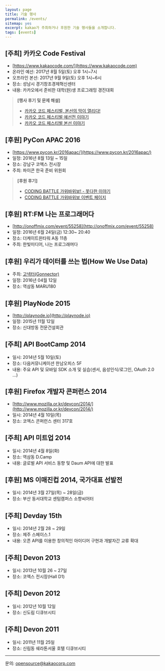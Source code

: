 ```yaml
---
layout: page
title: 기술 행사
permalink: /events/
sitemap: yes
excerpt: kakao가 주최하거나 후원한 기술 행사들을 소개합니다.
tags: [events]
---
```


## [주최] 카카오 Code Festival

* [https://www.kakaocode.com/](https://www.kakaocode.com)
* 온라인 예선: 2017년 8월 5일(토) 오후 1시~7시
* 오프라인 본선: 2017년 9월 9일(토) 오후 1시~6시
* 장소: 성남시 경기창조경제혁신센터
* 내용: 카카오에서 준비한 대학(원)생 프로그래밍 경진대회

> __[행사 후기 및 문제 해설]__
>
> * [카카오 코드 페스티벌, 본선의 막이 열리다!](http://blog.kakaocorp.co.kr/648)
> * [카카오 코드 페스티벌 예선전 이야기](http://tech.kakao.com/2017/08/11/code-festival-round-1/)
> * [카카오 코드 페스티벌 본선 이야기](http://tech.kakao.com/2017/09/14/code-festival-round-2/)

## [후원] PyCon APAC 2016

* [https://www.pycon.kr/2016apac/](https://www.pycon.kr/2016apac/)
* 일정: 2016년 8월 13일 ~ 15일
* 장소: 강남구 코엑스 전시장
* 주최: 파이콘 한국 준비 위원회

> __[후원 후기]__
>
> * [CODING BATTLE 가위바위보! - 못다한 이야기](http://tech.kakao.com/2016/08/19/gawibawibo/)
> * [CODING BATTLE 가위바위보 이벤트 페이지](http://tech.kakao.com/pycon2016apac)

## [후원] RT:FM 나는 프로그래머다

* [http://onoffmix.com/event/55258](http://onoffmix.com/event/55258)
* 일정: 2016년 6월 24일(금) 12:30~ 20:40
* 장소: 더케이트윈타워 A동 11층
* 주최: 한빛미디어, 나는 프로그래머다

## [후원] 우리가 데이터를 쓰는 법(How We Use Data)

* 주최: [고넥터(Gonnector)](http://www.gonnector.com)
* 일정: 2016년 04월 12일
* 장소: 역삼동 MARU180

## [후원] PlayNode 2015

* [http://playnode.io](http://playnode.io)
* 일정: 2015년 11월 12일
* 장소: 신대방동 전문건설회관

## [주최] API BootCamp 2014

* 일시: 2014년 5월 10일(토)
* 장소: 다음커뮤니케이션 한남오피스 5F
* 내용: 주요 API 및 모바일 SDK 소개 및 실습(센서, 음성인식/로그인, OAuth 2.0 ...)

## [후원] Firefox 개발자 콘퍼런스 2014

* [http://www.mozilla.or.kr/devcon/2014/](http://www.mozilla.or.kr/devcon/2014/)
* 일시: 2014년 4월 10일(목)
* 장소: 코엑스 콘퍼런스 센터 317호

## [주최] API 미트업 2014

* 일시: 2014년 4월 8일(화)
* 장소: 역삼동 D.Camp
* 내용: 글로벌 API 서비스 동향 및 Daum API에 대한 발표

## [후원] MS 이매진컵 2014, 국가대표 선발전

* 일시: 2014년 3월 27일(목) ~ 28일(금)
* 장소: 부산 동서대학교 센텀캠퍼스 소향씨어터

## [주최] Devday 15th

* 일시: 2014년 2월 28 ~ 29일
* 장소: 제주 스페이스.1
* 내용: 오픈 API를 이용한 창의적인 아이디어 구현과 개발자간 교류 확대

## [주최] Devon 2013

* 일시: 2013년 10월 26 ~ 27일
* 장소: 코엑스 전시장(Hall D1)

## [주최] Devon 2012

* 일시: 2012년 10월 12일
* 장소: 신도림 디큐브시티

## [주최] Devon 2011

* 일시: 2011년 11월 25일
* 장소: 신림동 쉐라톤서울 호텔 디큐브시티

---
문의: [opensource@kakaocorp.com](mailto:opensource@kakaocorp.com)
